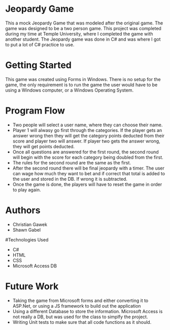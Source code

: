 # Jeopardy Game
This a mock Jeopardy Game that was modeled after the original game.  The game was designed to be a two person game. This project was completed during my time at Temple University, where I completed the game with another student.
The Jeopardy game was done in C# and was where I got to put a lot of C# practice to use.

# Getting Started
This game was created using Forms in Windows.  There is no setup for the game, the only requirement is to run the game the user would have to be using a Windows computer, or a Windows Operating System.

# Program Flow
* Two people will select a user name, where they can choose their name.
* Player 1 will alwasy go first through the categories.  If the player gets an answer wrong then they will get the category points deducted from their score and player two will answer.  If player two gets the answer wrong, they will get points deducted.
* Once all questions are answered for the first round, the second round will begin with the score for each category being doubled from the first.
* The rules for the second round are the same as the first.
* After the second round there will be final jeopardy with a timer.  The user can wage how much they want to bet and if correct that total is added to the user and stored in the DB.  If wrong it is subtracted.
* Once the game is done, the players will have to reset the game in order to play again.  

# Authors
* Christian Gawek
* Shawn Gabel

#Technologies Used
* C#
* HTML
* CSS
* Microsoft Access DB

# Future Work
* Taking the game from Microsoft forms and either converting it to ASP.Net, or using a JS framework to build out the application
* Using a different Database to store the information.  Microsoft Access is not really a DB, but was used for the class to simplfy the project.
* Writing Unit tests to make sure that all code functions as it should.


